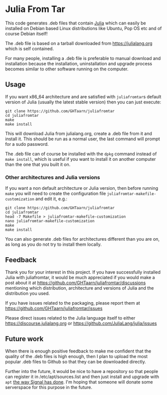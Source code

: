 # Julia From Tar

This code generates .deb files that contain [Julia](https://julialang.org)
which can easily be installed on Debian based Linux distributions like Ubuntu,
Pop OS etc and of course Debian itself!

The .deb file is based on a tarball downloaded from https://julialang.org which
is self contained.

For many people, installing a .deb file is preferable to manual download and
installation because the installation, uninstallation and upgrade process
becomes similar to other software running on the computer.

## Usage

If you want x86_64 architecture and are satisfied with `juliafromtar`s default
version of Julia (usually the latest stable version) then you can just execute:

```
git clone https://github.com/GHTaarn/juliafromtar
cd juliafromtar
make
make install
```

This will download Julia from julialang.org, create a .deb file from it and
install it. This should be run as a normal user, the last command will prompt
for a sudo password.

The .deb file can of course be installed with the `dpkg` command instead of
`make install`, which is useful if you want to install it on another computer
than the one that you built it on.


### Other architectures and Julia versions

If you want a non default architecture or Julia version, then before running
`make` you will need to create the configuration file
`juliafromtar-makefile-customization` and edit it, e.g.:

```
git clone https://github.com/GHTaarn/juliafromtar
cd juliafromtar
head -7 Makefile > juliafromtar-makefile-customization
nano juliafromtar-makefile-customization
make
make install
```

You can also generate .deb files for architectures different than you are on,
as long as you do not try to install them locally.

## Feedback

Thank you for your interest in this project. If you have successfully installed
Julia with juliafromtar, it would be much appreciated if you would make a post
about it at https://github.com/GHTaarn/juliafromtar/discussions mentioning which
distribution, architecture and versions of Julia and the distribution you used.

If you have issues related to the packaging, please report them at
https://github.com/GHTaarn/juliafromtar/issues

Please direct issues related to the Julia language itself to either
https://discourse.julialang.org or https://github.com/JuliaLang/julia/issues

## Future work

When there is enough positive feedback to make me confident that the quality of
the .deb files is high enough, then I plan to upload the most popular .deb files
to Github so that they can be downloaded directly.

Further into the future, it would be nice to have a repository so that people
can register it in /etc/apt/sources.list and then just install and upgrade with
`apt` [the way Signal has done](https://signal.org/download/linux/). I'm hoping
that someone will donate some serverspace for this purpose in the future.

